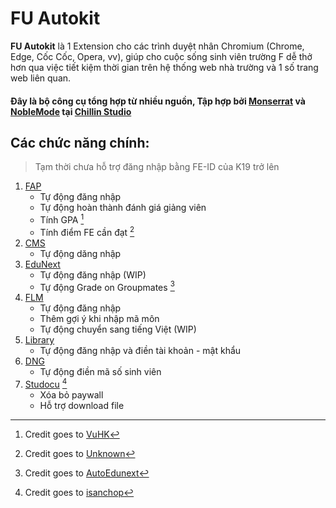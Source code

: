 
# FU Autokit

**FU Autokit** là 1 Extension cho các trình duyệt nhân Chromium (Chrome, Edge, Cốc Cốc, Opera, vv), giúp cho cuộc sống sinh viên trường F dễ thở hơn qua việc tiết kiệm thời gian trên hệ thống web nhà trường và 1 số trang web liên quan.

#### Đây là bộ công cụ tổng hợp từ nhiều nguồn, Tập hợp bởi [Monserrat](mailto:mo.nstrousitification@googlemail.com?subject=FPT%20Autokit) và [NobleMode](https://github.com/NobleMode) tại [Chillin Studio](https://www.facebook.com/PresentedbyChillinStudio) 

## Các chức năng chính:
> Tạm thời chưa hỗ trợ đăng nhập bằng FE-ID của K19 trở lên
1. [FAP](https://fap.fpt.edu.vn/)
   - Tự động đăng nhập
   - Tự động hoàn thành đánh giá giảng viên
   - Tính GPA [^1]
   - Tính điểm FE cần đạt [^2]
2. [CMS](https://cmshn.fpt.edu.vn/)
   - Tự động dăng nhập
3. [EduNext](https://fu-edunext.fpt.edu.vn/)
   - Tự động đăng nhập (WIP)
   - Tự động Grade on Groupmates [^3]
4. [FLM](https://flm.fpt.edu.vn/)
   - Tự động đăng nhập
   - Thêm gợi ý khi nhập mã môn
   - Tự động chuyển sang tiếng Việt (WIP)
5. [Library](https://library.fpt.edu.vn/)
   - Tự động đăng nhập và điền tài khoản - mật khẩu
6. [DNG](https://dng.fpt.edu.vn/Invoice)
   - Tự động điền mã số sinh viên
8. [Studocu](https://www.studocu.com/) [^4]
   - Xóa bỏ paywall
   - Hỗ trợ download file
 

[^1]: Credit goes to [VuHK](https://chromewebstore.google.com/detail/fpt-gpa/pieacoaichghpileamnhephkedchnlba)
[^2]: Credit goes to [Unknown](https://drive.google.com/file/d/1OdRFtmpg8B2c06XMEpXo4CDmSF07f01V/view?usp=sharing)
[^3]: Credit goes to [AutoEdunext](https://chromewebstore.google.com/detail/auto-edunext/pdpfekfaombegelehblceefphdfacpia?fbclid=IwAR0ByrWCd7IOiTeT5FsueP3m2VhmCFXHjd6D2kVUrfQK-sYZSr7oquOm4lQ)
[^4]: Credit goes to [isanchop](https://github.com/isanchop/stuhack)
